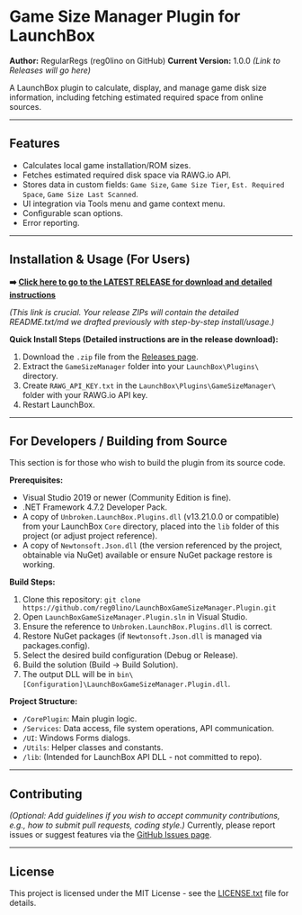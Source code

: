 # Game Size Manager Plugin for LaunchBox

**Author:** RegularRegs (reg0lino on GitHub)
**Current Version:** 1.0.0 
*(Link to Releases will go here)*

A LaunchBox plugin to calculate, display, and manage game disk size information, including fetching estimated required space from online sources.

---

## Features

*   Calculates local game installation/ROM sizes.
*   Fetches estimated required disk space via RAWG.io API.
*   Stores data in custom fields: `Game Size`, `Game Size Tier`, `Est. Required Space`, `Game Size Last Scanned`.
*   UI integration via Tools menu and game context menu.
*   Configurable scan options.
*   Error reporting.

---

## Installation & Usage (For Users)

**➡️ [Click here to go to the LATEST RELEASE for download and detailed instructions](https://github.com/reg0lino/LaunchBoxGameSizeManager.Plugin/releases)**

*(This link is crucial. Your release ZIPs will contain the detailed README.txt/md we drafted previously with step-by-step install/usage.)*

**Quick Install Steps (Detailed instructions are in the release download):**
1. Download the `.zip` file from the [Releases page](https://github.com/reg0lino/LaunchBoxGameSizeManager.Plugin/releases).
2. Extract the `GameSizeManager` folder into your `LaunchBox\Plugins\` directory.
3. Create `RAWG_API_KEY.txt` in the `LaunchBox\Plugins\GameSizeManager\` folder with your RAWG.io API key.
4. Restart LaunchBox.

---

## For Developers / Building from Source

This section is for those who wish to build the plugin from its source code.

**Prerequisites:**
*   Visual Studio 2019 or newer (Community Edition is fine).
*   .NET Framework 4.7.2 Developer Pack.
*   A copy of `Unbroken.LaunchBox.Plugins.dll` (v13.21.0.0 or compatible) from your LaunchBox `Core` directory, placed into the `lib` folder of this project (or adjust project reference).
*   A copy of `Newtonsoft.Json.dll` (the version referenced by the project, obtainable via NuGet) available or ensure NuGet package restore is working.

**Build Steps:**
1. Clone this repository: `git clone https://github.com/reg0lino/LaunchBoxGameSizeManager.Plugin.git`
2. Open `LaunchBoxGameSizeManager.Plugin.sln` in Visual Studio.
3. Ensure the reference to `Unbroken.LaunchBox.Plugins.dll` is correct.
4. Restore NuGet packages (if `Newtonsoft.Json.dll` is managed via packages.config).
5. Select the desired build configuration (Debug or Release).
6. Build the solution (Build -> Build Solution).
7. The output DLL will be in `bin\[Configuration]\LaunchBoxGameSizeManager.Plugin.dll`.

**Project Structure:**
*   `/CorePlugin`: Main plugin logic.
*   `/Services`: Data access, file system operations, API communication.
*   `/UI`: Windows Forms dialogs.
*   `/Utils`: Helper classes and constants.
*   `/lib`: (Intended for LaunchBox API DLL - not committed to repo).

---

## Contributing

*(Optional: Add guidelines if you wish to accept community contributions, e.g., how to submit pull requests, coding style.)*
Currently, please report issues or suggest features via the [GitHub Issues page](https://github.com/reg0lino/LaunchBoxGameSizeManager.Plugin/issues).

---

## License

This project is licensed under the MIT License - see the [LICENSE.txt](LICENSE.txt) file for details.
